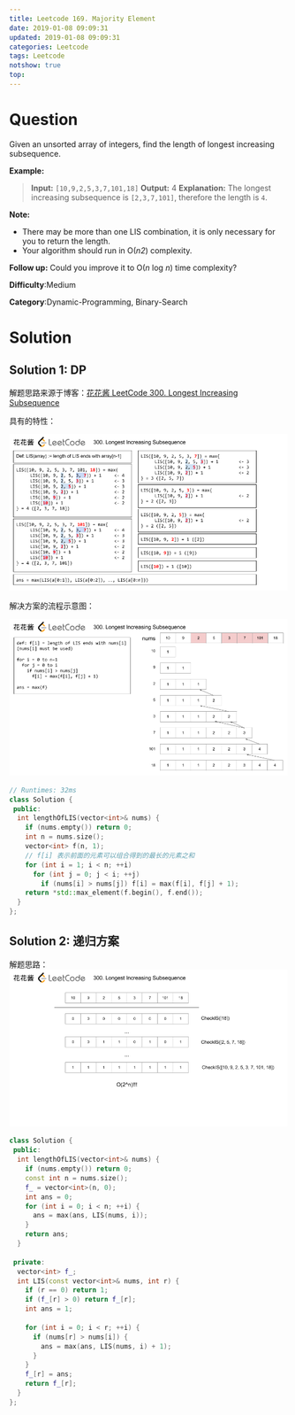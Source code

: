 ```yaml
---
title: Leetcode 169. Majority Element
date: 2019-01-08 09:09:31
updated: 2019-01-08 09:09:31
categories: Leetcode
tags: Leetcode
notshow: true
top:
---
```


# Question

Given an unsorted array of integers, find the length of longest increasing subsequence.

**Example:**

> **Input:** `[10,9,2,5,3,7,101,18]` **Output:** 4 
> **Explanation:** The longest increasing subsequence is `[2,3,7,101]`, therefore the length is `4`. 

**Note:**

- There may be more than one LIS combination, it is only necessary for you to return the length.
- Your algorithm should run in O(_n2_) complexity.

**Follow up:**  Could you improve it to O(_n_  log  _n_) time complexity?

**Difficulty**:Medium

**Category**:Dynamic-Programming, Binary-Search

<!-- more -->

# Solution

## Solution 1: DP

解题思路来源于博客：[花花酱 LeetCode 300. Longest Increasing Subsequence](http://zxi.mytechroad.com/blog/dynamic-programming/leetcode-300-longest-increasing-subsequence/)

具有的特性：

![](/images/in-post/2019-01-08-Leetcode-300-Longest-Increasing-Subsequence/2019-01-08-17-44-01.png)

解决方案的流程示意图：

![](/images/in-post/2019-01-08-Leetcode-300-Longest-Increasing-Subsequence/2019-01-08-17-44-19.png)

```cpp
// Runtimes: 32ms
class Solution {
 public:
  int lengthOfLIS(vector<int>& nums) {
    if (nums.empty()) return 0;
    int n = nums.size();
    vector<int> f(n, 1);
    // f[i] 表示前面的元素可以组合得到的最长的元素之和
    for (int i = 1; i < n; ++i)
      for (int j = 0; j < i; ++j)
        if (nums[i] > nums[j]) f[i] = max(f[i], f[j] + 1);
    return *std::max_element(f.begin(), f.end());
  }
};
```

## Solution 2: 递归方案

解题思路：
![](/images/in-post/2019-01-08-Leetcode-300-Longest-Increasing-Subsequence/2019-01-08-17-59-46.png)

```cpp
class Solution {
 public:
  int lengthOfLIS(vector<int>& nums) {
    if (nums.empty()) return 0;
    const int n = nums.size();
    f_ = vector<int>(n, 0);
    int ans = 0;
    for (int i = 0; i < n; ++i) {
      ans = max(ans, LIS(nums, i));
    }
    return ans;
  }

 private:
  vector<int> f_;
  int LIS(const vector<int>& nums, int r) {
    if (r == 0) return 1;
    if (f_[r] > 0) return f_[r];
    int ans = 1;

    for (int i = 0; i < r; ++i) {
      if (nums[r] > nums[i]) {
        ans = max(ans, LIS(nums, i) + 1);
      }
    }
    f_[r] = ans;
    return f_[r];
  }
};
```
